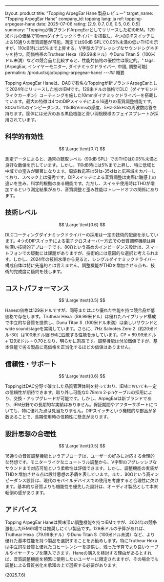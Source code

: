 ---
layout: product
title: "Topping ArpegEar Hane 製品レビュー"
target_name: "Topping ArpegEar Hane"
company_id: topping
lang: ja
ref: topping-arpegear-hane
date: 2025-07-06
rating: [2.9, 0.7, 0.6, 0.5, 0.6, 0.5]
summary: "Toppingが新ブランドArpegEarとしてリリースした初のIEM。129米ドルの価格で10mmダイナミックドライバーを搭載し、4つのDIPスイッチによる16通りの音質調整が可能。測定では90dB SPLで0.05%未満の低いTHDを示すが、110dB時には5%まで上昇する。V字型のアグレッシブなサウンドシグネチャを持つ。同価格帯のTruthear Hexa（89.99米ドル）やDunu Titan S（100米ドル未満）などの競合品と比較すると、性能対価格の優位性は限定的。"
tags: [ArpegEar, インイヤーモニター, ダイナミックドライバー, 中国, 調整可能]
permalink: /products/ja/topping-arpegear-hane/
---## 概要

Topping ArpegEar Haneは、DACで有名なToppingが新ブランドArpegEarとして2024年にリリースした初のIEMです。129米ドルの価格でDLC（ダイヤモンドライクカーボン）コーティングを施した10mmダイナミックドライバーを搭載しています。最大の特徴は4つのDIPスイッチによる16通りの音質調整機能です。80Ω±15%のインピーダンス、115dB/Vrmsの感度、5Hz-35kHzの周波数応答を持ちます。筐体には光沢のある黒色樹脂と青い羽根模様のフェイスプレートが採用されています。

## 科学的有効性

$$ \Large \text{0.7} $$

測定データによると、通常の聴取レベル（90dB SPL）でのTHDは0.05%未満と良好な数値を示しています。しかし、110dB時には5%まで上昇し、特に低域と中域での歪みが顕著になります。周波数応答は5Hz-35kHzと広帯域をカバーしており、スペック上は優秀です。DIPスイッチによる音質調整は実際に聴感上の違いを生み、科学的根拠のある機能です。ただし、スイッチ使用時はTHDが増加するという測定結果があり、音質調整と歪み性能はトレードオフの関係にあります。

## 技術レベル

$$ \Large \text{0.6} $$

DLCコーティングダイナミックドライバーの採用は一定の技術的配慮を示しています。4つのDIPスイッチによる電子クロスオーバー方式での音質調整機能は興味深い技術的アプローチです。80Ωという高めのインピーダンス設計は、スマートフォンでの駆動には課題がありますが、技術的には意図的な選択と考えられます。しかし、2024年の技術水準から見ると、シングルダイナミックドライバー構成自体は特に先進的とは言えません。調整機能がTHDを増加させる点も、技術的完成度に疑問を残します。

## コストパフォーマンス

$$ \Large \text{0.5} $$

Haneの価格は129米ドルですが、同等またはより優れた性能を持つ競合品が低価格で存在します。Truthear Hexa（89.99米ドル）は優れたハイブリッド構成で中立的な音質を提供し、Dunu Titan S（100米ドル未満）は楽しいサウンドと wide soundstageを実現しています。さらに、7Hz Salnotes Zero 2（約20米ドル-30）は100米ドル級IEMに匹敵する性能を示しています。CP = 89.99米ドル ÷ 129米ドル = 0.70となり、明らかに割高です。調整機能は付加価値ですが、基本性能で劣る製品に高価格を正当化するほどの価値はありません。

## 信頼性・サポート

$$ \Large \text{0.6} $$

ToppingはDAC分野で確立した品質管理体制を持っており、IEMにおいても一定の信頼性が期待できます。取り外し可能な0.78mm 2-pinケーブルの採用により、交換・アップグレードが可能です。しかし、ArpegEarは新ブランドであり、IEM分野での長期的な実績はありません。保証期間やアフターサポートについても、特に優れた点は見当たりません。DIPスイッチという機械的な部品が多数あることで、長期使用時の信頼性に懸念があります。

## 設計思想の合理性

$$ \Large \text{0.5} $$

16通りの音質調整機能というアプローチは、ユーザーの好みに対応する合理的な発想です。モニターライクなニュートラル調整から、V字型のアグレッシブなサウンドまで対応可能という柔軟性は評価できます。しかし、調整機能の実装がTHDを増加させる点は設計思想の矛盾を表しています。また、80Ωという高インピーダンス設計は、現代のモバイルデバイスでの使用を考慮すると合理性に欠けます。基本的な音質よりも機能性を優先した設計は、オーディオ製品として本末転倒の感があります。

## アドバイス

Topping ArpegEar Haneは興味深い調整機能を持つIEMですが、2024年の競争激化したIEM市場では推奨しにくい製品です。129米ドルの予算があれば、Truthear Hexa（79.99米ドル）やDunu Titan S（100米ドル未満）など、より優れた基本性能を持つ製品を選択することをお勧めします。特にTruthear Hexaは中立的な音質と優れたコヒーレンシーを提供し、残った予算でより良いケーブルやイヤーチップを購入できます。Haneの購入を検討する理由があるとすれば、音質調整機能を頻繁に使用したいユーザーに限定されますが、その場合でも調整による音質劣化を承知の上で選択する必要があります。

(2025.7.6)